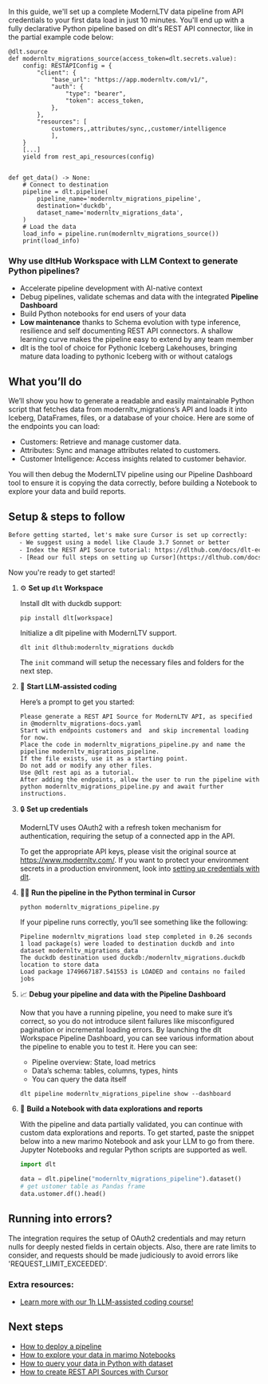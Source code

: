In this guide, we'll set up a complete ModernLTV data pipeline from API credentials to your first data load in just 10 minutes. You'll end up with a fully declarative Python pipeline based on dlt's REST API connector, like in the partial example code below:

```python-outcome
@dlt.source
def modernltv_migrations_source(access_token=dlt.secrets.value):
    config: RESTAPIConfig = {
        "client": {
            "base_url": "https://app.modernltv.com/v1/",
            "auth": {
                "type": "bearer",
                "token": access_token,
            },
        },
        "resources": [
            customers,,attributes/sync,,customer/intelligence
            ],
    }
    [...]
    yield from rest_api_resources(config)


def get_data() -> None:
    # Connect to destination
    pipeline = dlt.pipeline(
        pipeline_name='modernltv_migrations_pipeline',
        destination='duckdb',
        dataset_name='modernltv_migrations_data', 
    )
    # Load the data
    load_info = pipeline.run(modernltv_migrations_source())
    print(load_info) 
```

### Why use dltHub Workspace with LLM Context to generate Python pipelines?

- Accelerate pipeline development with AI-native context
- Debug pipelines, validate schemas and data with the integrated **Pipeline Dashboard**
- Build Python notebooks for end users of your data
- **Low maintenance** thanks to Schema evolution with type inference, resilience and self documenting REST API connectors. A shallow learning curve makes the pipeline easy to extend by any team member
- dlt is the tool of choice for Pythonic Iceberg Lakehouses, bringing mature data loading to pythonic Iceberg with or without catalogs

## What you’ll do

We’ll show you how to generate a readable and easily maintainable Python script that fetches data from modernltv_migrations’s API and loads it into Iceberg, DataFrames, files, or a database of your choice. Here are some of the endpoints you can load:

- Customers: Retrieve and manage customer data.
- Attributes: Sync and manage attributes related to customers.
- Customer Intelligence: Access insights related to customer behavior.

You will then debug the ModernLTV pipeline using our Pipeline Dashboard tool to ensure it is copying the data correctly, before building a Notebook to explore your data and build reports.

## Setup & steps to follow

```default
Before getting started, let's make sure Cursor is set up correctly:
   - We suggest using a model like Claude 3.7 Sonnet or better
   - Index the REST API Source tutorial: https://dlthub.com/docs/dlt-ecosystem/verified-sources/rest_api/ and add it to context as **@dlt rest api**
   - [Read our full steps on setting up Cursor](https://dlthub.com/docs/dlt-ecosystem/llm-tooling/cursor-restapi#23-configuring-cursor-with-documentation)
```

Now you're ready to get started!

1. ⚙️ **Set up `dlt` Workspace**
    
    Install dlt with duckdb support:
    ```shell
    pip install dlt[workspace]
    ```

    Initialize a dlt pipeline with ModernLTV support.
    ```shell
    dlt init dlthub:modernltv_migrations duckdb
    ```

    The `init` command will setup the necessary files and folders for the next step.
    
2. 🤠 **Start LLM-assisted coding**
    
    Here’s a prompt to get you started:
    
    ```prompt
    Please generate a REST API Source for ModernLTV API, as specified in @modernltv_migrations-docs.yaml 
    Start with endpoints customers and  and skip incremental loading for now. 
    Place the code in modernltv_migrations_pipeline.py and name the pipeline modernltv_migrations_pipeline. 
    If the file exists, use it as a starting point. 
    Do not add or modify any other files. 
    Use @dlt rest api as a tutorial. 
    After adding the endpoints, allow the user to run the pipeline with python modernltv_migrations_pipeline.py and await further instructions.
    ```

    
3. 🔒 **Set up credentials** 
    
    ModernLTV uses OAuth2 with a refresh token mechanism for authentication, requiring the setup of a connected app in the API.
    
    To get the appropriate API keys, please visit the original source at https://www.modernltv.com/.
    If you want to protect your environment secrets in a production environment, look into [setting up credentials with dlt](https://dlthub.com/docs/walkthroughs/add_credentials).
    
4. 🏃‍♀️ **Run the pipeline in the Python terminal in Cursor**
    
    ```shell
    python modernltv_migrations_pipeline.py
    ```
    
    If your pipeline runs correctly, you’ll see something like the following:
    
    ```shell
    Pipeline modernltv_migrations load step completed in 0.26 seconds
    1 load package(s) were loaded to destination duckdb and into dataset modernltv_migrations_data
    The duckdb destination used duckdb:/modernltv_migrations.duckdb location to store data
    Load package 1749667187.541553 is LOADED and contains no failed jobs
    ```
    
5. 📈 **Debug your pipeline and data with the Pipeline Dashboard**

    Now that you have a running pipeline, you need to make sure it’s correct, so you do not introduce silent failures like misconfigured pagination or incremental loading errors. By launching the dlt Workspace Pipeline Dashboard, you can see various information about the pipeline to enable you to test it. Here you can see:
    - Pipeline overview: State, load metrics
    - Data’s schema: tables, columns, types, hints
    - You can query the data itself
    
    ```shell
    dlt pipeline modernltv_migrations_pipeline show --dashboard
    ```
    
6. 🐍 **Build a Notebook with data explorations and reports**

    With the pipeline and data partially validated, you can continue with custom data explorations and reports. To get started, paste the snippet below into a new marimo Notebook and ask your LLM to go from there. Jupyter Notebooks and regular Python scripts are supported as well.

    
    ```python
    import dlt

   data = dlt.pipeline("modernltv_migrations_pipeline").dataset()
   # get ustomer table as Pandas frame
   data.ustomer.df().head()
    ```

## Running into errors?

The integration requires the setup of OAuth2 credentials and may return nulls for deeply nested fields in certain objects. Also, there are rate limits to consider, and requests should be made judiciously to avoid errors like 'REQUEST_LIMIT_EXCEEDED'.

### Extra resources:

- [Learn more with our 1h LLM-assisted coding course!](https://www.youtube.com/watch?v=GGid70rnJuM)

## Next steps

- [How to deploy a pipeline](https://dlthub.com/docs/walkthroughs/deploy-a-pipeline)
- [How to explore your data in marimo Notebooks](https://dlthub.com/docs/general-usage/dataset-access/marimo)
- [How to query your data in Python with dataset](https://dlthub.com/docs/general-usage/dataset-access/dataset)
- [How to create REST API Sources with Cursor](https://dlthub.com/docs/dlt-ecosystem/llm-tooling/cursor-restapi)